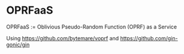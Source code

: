 # OPRFaaS
OPRFaaS := Oblivious Pseudo-Random Function (OPRF) as a Service

Using https://github.com/bytemare/voprf and https://github.com/gin-gonic/gin
